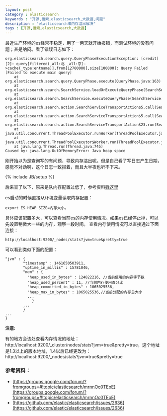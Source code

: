 ```yaml
---
layout: post
category : elasticsearch 
keywords : "开源,搜索,elasticsearch,大数据,问题"
description : "elasticsearch堆内存溢出解决"
tags : [开源,搜索,elasticsearch,大数据]
---
```


最近生产环境的es经常不稳定，用了一两天就开始报错，而测试环境的没有问题；甚是纳闷。看了错误日志如下：

    org.elasticsearch.search.query.QueryPhaseExecutionException: [credit][2]: query[filtered(_all:北 _all:京)->cache(_type:entname)],from[12700000],size[100000]: Query Failed [Failed to execute main query]
    	at org.elasticsearch.search.query.QueryPhase.execute(QueryPhase.java:163)
    	at org.elasticsearch.search.SearchService.loadOrExecuteQueryPhase(SearchService.java:272)
    	at org.elasticsearch.search.SearchService.executeQueryPhase(SearchService.java:283)
    	at org.elasticsearch.search.action.SearchServiceTransportAction$5.call(SearchServiceTransportAction.java:231)
    	at org.elasticsearch.search.action.SearchServiceTransportAction$5.call(SearchServiceTransportAction.java:228)
    	at org.elasticsearch.search.action.SearchServiceTransportAction$23.run(SearchServiceTransportAction.java:559)
    	at java.util.concurrent.ThreadPoolExecutor.runWorker(ThreadPoolExecutor.java:1145)
    	at java.util.concurrent.ThreadPoolExecutor$Worker.run(ThreadPoolExecutor.java:615)
    	at java.lang.Thread.run(Thread.java:745)
    Caused by: java.lang.OutOfMemoryError: Java heap space
    
刚开始以为是查询写的有问题，导致内存溢出呢。但是自己看了写日志产生日期，感觉不对劲啊，这个日志一致报着，而且大半夜也听不下来。    
<!--break-->

{% include JB/setup %}

后来查了以下，原来是队内存配置过低了，参考资料[戳这里](https://github.com/elastic/elasticsearch/issues/2636)

es启动的时候直接从环境变量读取内存配置：

    export ES_HEAP_SIZE=内存大小。
    
具体应该配置多大，可以查看当前es的内存使用情况。如果es已经停止掉，可以先设置稍微大一些的内存，观察一段时间。
查看内存使用情况可以直接通过下面连接：

    http://localhost:9200/_nodes/stats?jvm=true&pretty=true
    
可以看到类似下面的配置：

    "jvm" : {
            "timestamp" : 1461650503911,
            "uptime_in_millis" : 15781046,
            "mem" : {
              "heap_used_in_bytes" : 124822216, //当前使用的内存字节数
              "heap_used_percent" : 11, //当前内存使用百分比
              "heap_committed_in_bytes" : 1065025536, 
              "heap_max_in_bytes" : 1065025536,//当前分配的内存总大小
              ...
                }
            ...
            }
    ...
    }


**注意:**

有的地方会该处查看内存情况的地址：http://localhost:9200/_cluster/nodes/stats?jvm=true&pretty=true，这个地址是1.3以上的版本地址，1.4以后已经更改为：
   http://localhost:9200/_nodes/stats?jvm=true&pretty=true


### 参考资料：

- [https://groups.google.com/forum/?fromgroups=#!topic/elasticsearch/mrnnOc0TEoE](https://groups.google.com/forum/?fromgroups=#!topic/elasticsearch/mrnnOc0TEoE)
- [https://github.com/elastic/elasticsearch/issues/2636](https://github.com/elastic/elasticsearch/issues/2636)
